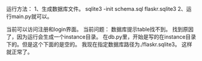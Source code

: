 运行方法：
1、生成数据库文件。
sqlite3 -init schema.sql flaskr.sqlite3
2、运行main.py就可以。

当前可以访问注册和login界面。
当前问题：
数据库提示table找不到。
找到原因了，因为运行会生成一个instance目录。
在db.py里，开始是写的在instance目录下的。但是这个下面的是空的。
我现在指定数据库路径为./flaskr.sqlite3。
这样就正常了。


